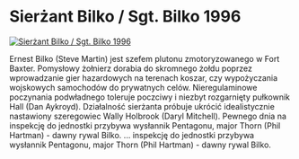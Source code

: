 Sierżant Bilko / Sgt. Bilko 1996 
=============
[![Sierżant Bilko / Sgt. Bilko 1996 ](http://vidos.pl/images/player.gif)](http://vidos.pl/sierzant-bilko-sgt-bilko-1996)

 Ernest Bilko (Steve Martin) jest szefem plutonu zmotoryzowanego w Fort Baxter. Pomysłowy żołnierz dorabia do skromnego żołdu poprzez wprowadzanie gier hazardowych na terenach koszar, czy wypożyczania wojskowych samochodów do prywatnych celów. Nieregulaminowe poczynania podwładnego toleruje poczciwy i niezbyt rozgarnięty pułkownik Hall (Dan Aykroyd). Działalność sierżanta próbuje ukrócić idealistycznie nastawiony szeregowiec Wally Holbrook (Daryl Mitchell). Pewnego dnia na inspekcję do jednostki przybywa wysłannik Pentagonu, major Thorn (Phil Hartman) - dawny rywal Bilko.  ... inspekcję do jednostki przybywa wysłannik Pentagonu, major Thorn (Phil Hartman) - dawny rywal Bilko.

